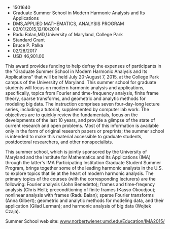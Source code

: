 
* 1501640
* Graduate Summer School in Modern Harmonic Analysis and Its Applications
* DMS,APPLIED MATHEMATICS, ANALYSIS PROGRAM
* 03/01/2015,12/10/2014
* Radu Balan,MD,University of Maryland, College Park
* Standard Grant
* Bruce P. Palka
* 02/28/2017
* USD 46,901.00

This award provides funding to help defray the expenses of participants in the
"Graduate Summer School in Modern Harmonic Analysis and Its Applications" that
will be held July 20-August 7, 2015, at the College Park campus of the
University of Maryland. This summer school for graduate students will focus on
modern harmonic analysis and applications, specifically, topics from Fourier and
time-frequency analysis, finite frame theory, sparse transforms, and geometric
and analytic methods for modeling big data. The instruction comprises seven
four-day-long lecture series, including a tutorial, supplemented by computer lab
work. The objectives are to quickly review the fundamentals, focus on the
developments of the last 10 years, and provide a glimpse of the state of current
research and open problems. Most of this information is available only in the
form of original research papers or preprints; the summer school is intended to
make this material accessible to graduate students, postdoctoral researchers,
and other nonspecialists.

This summer school, which is jointly sponsored by the University of Maryland and
the Institute for Mathematics and Its Applications (IMA) through the latter's
IMA Participating Institution Graduate Student Summer Program, brings together
some of the leading harmonic analysts in the U.S. to explore topics that lie at
the heart of modern harmonic analysis. The primary topics of the courses (with
the corresponding lecturers) are the following: Fourier analysis (John
Benedetto); frames and time-freqency analysis (Chris Heil); preconditioning of
finite frames (Kasso Okoudjou); nonlinear analysis with frames (Radu Balan);
sparse Fourier transforms (Anna Gilbert); geometric and analytic methods for
modeling data, and their application (Gilad Lerman); and harmonic analysis of
big data (Wojtek Czaja).

Summer School web site: www.norbertwiener.umd.edu/Education/IMA2015/

